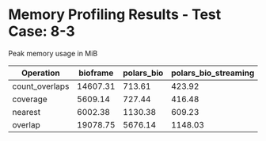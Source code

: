 # Memory Profiling Results - Test Case: 8-3

Peak memory usage in MiB

| Operation | bioframe | polars_bio | polars_bio_streaming | pyranges0 | pyranges1 |
|-----------|---|---|---|---|---|
| count_overlaps | 14607.31 | 713.61 | 423.92 | 4516.50 | 4916.55 |
| coverage | 5609.14 | 727.44 | 416.48 | 5023.92 | 5694.05 |
| nearest | 6002.38 | 1130.38 | 609.23 | 3060.86 | 3121.80 |
| overlap | 19078.75 | 5676.14 | 1148.03 | 12655.56 | 21403.19 |
